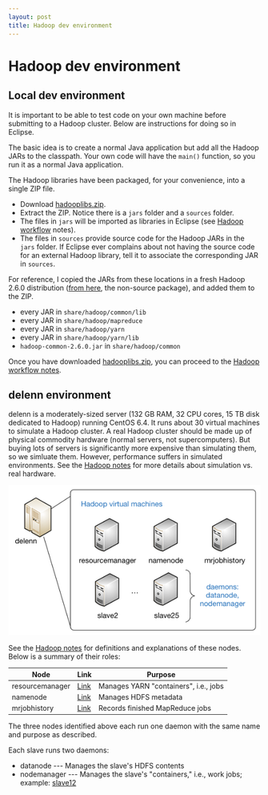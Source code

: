 ```yaml
---
layout: post
title: Hadoop dev environment
---
```


# Hadoop dev environment

## Local dev environment

It is important to be able to test code on your own machine before submitting to a Hadoop cluster. Below are instructions for doing so in Eclipse.

The basic idea is to create a normal Java application but add all the Hadoop JARs to the classpath. Your own code will have the `main()` function, so you run it as a normal Java application.

The Hadoop libraries have been packaged, for your convenience, into a single ZIP file.

- Download [hadooplibs.zip](https://github.com/joshuaeckroth/cinf401-examples/raw/master/hadooplibs.zip).
- Extract the ZIP. Notice there is a `jars` folder and a `sources` folder.
- The files in `jars` will be imported as libraries in Eclipse (see [Hadoop workflow](/notes/hadoop-workflow.html) notes).
- The files in `sources` provide source code for the Hadoop JARs in the `jars` folder. If Eclipse ever complains about not having the source code for an external Hadoop library, tell it to associate the corresponding JAR in `sources`.

For reference, I copied the JARs from these locations in a fresh Hadoop 2.6.0 distribution ([from here](http://mirrors.advancedhosters.com/apache/hadoop/common/hadoop-2.6.0/), the non-source package), and added them to the ZIP.

- every JAR in `share/hadoop/common/lib`
- every JAR in `share/hadoop/mapreduce`
- every JAR in `share/hadoop/yarn`
- every JAR in `share/hadoop/yarn/lib`
- `hadoop-common-2.6.0.jar` in `share/hadoop/common`

Once you have downloaded [hadooplibs.zip](https://github.com/joshuaeckroth/cinf401-examples/raw/master/hadooplibs.zip), you can proceed to the [Hadoop workflow notes](/notes/hadoop-workflow.html).

## delenn environment

delenn is a moderately-sized server (132 GB RAM, 32 CPU cores, 15 TB disk dedicated to Hadoop) running CentOS 6.4. It runs about 30 virtual machines to simulate a Hadoop cluster. A real Hadoop cluster should be made up of physical commodity hardware (normal servers, not supercomputers). But buying lots of servers is significantly more expensive than simulating them, so we simluate them. However, performance suffers in simulated environments. See the [Hadoop notes](/notes/hadoop.html) for more details about simulation vs. real hardware.

![Network diagram](/images/network-diagram.png)

See the [Hadoop notes](/notes/hadoop.html) for definitions and explanations of these nodes. Below is a summary of their roles:

| Node | Link | Purpose |
| ---- | ---- | ------- |
| resourcemanager | [Link](http://localhost:9000/hadoop/resourcemanager:8088/) | Manages YARN "containers", i.e., jobs |
| namenode | [Link](http://localhost:9000/hadoop/namenode:50070/) | Manages HDFS metadata |
| mrjobhistory | [Link](http://localhost:9000/hadoop/mrjobhistory:19888/) | Records finished MapReduce jobs |

The three nodes identified above each run one daemon with the same name and purpose as described.

Each slave runs two daemons:

- datanode --- Manages the slave's HDFS contents
- nodemanager --- Manages the slave's "containers," i.e., work jobs; example: [slave12](http://localhost:9000/hadoop/slave12:8042/node)







